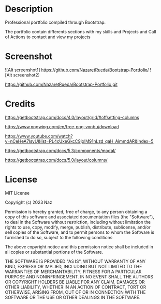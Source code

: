 # Description

Professional portfolio compiled through Bootstrap. 

The portfolio contain differents sections with my skills and Projects and Call of Actions to contact and view my projects

# Screenshot
![Alt  screenshot1] https://github.com/NazaretRueda/Bootstrap-Portfolio/
![Alt  screenshot2]


https://github.com/NazaretRueda/Bootstrap-Portfolio.git

# Credits

https://getbootstrap.com/docs/4.0/layout/grid/#offsetting-columns

https://www.pngwing.com/en/free-png-vonbu/download

https://www.youtube.com/watch?v=nCeHeA7IsvU&list=PL4cUxeGkcC9joIM91nLzd_qaH_AimmdAR&index=5

https://getbootstrap.com/docs/5.3/components/modal/

https://getbootstrap.com/docs/5.0/layout/columns/



# License

MIT License

Copyright (c) 2023 Naz

Permission is hereby granted, free of charge, to any person obtaining a copy of this software and associated documentation files (the "Software"), to deal in the Software without restriction, including without limitation the rights to use, copy, modify, merge, publish, distribute, sublicense, and/or sell copies of the Software, and to permit persons to whom the Software is furnished to do so, subject to the following conditions:

The above copyright notice and this permission notice shall be included in all copies or substantial portions of the Software.

THE SOFTWARE IS PROVIDED "AS IS", WITHOUT WARRANTY OF ANY KIND, EXPRESS OR IMPLIED, INCLUDING BUT NOT LIMITED TO THE WARRANTIES OF MERCHANTABILITY, FITNESS FOR A PARTICULAR PURPOSE AND NONINFRINGEMENT. IN NO EVENT SHALL THE AUTHORS OR COPYRIGHT HOLDERS BE LIABLE FOR ANY CLAIM, DAMAGES OR OTHER LIABILITY, WHETHER IN AN ACTION OF CONTRACT, TORT OR OTHERWISE, ARISING FROM, OUT OF OR IN CONNECTION WITH THE SOFTWARE OR THE USE OR OTHER DEALINGS IN THE SOFTWARE.
